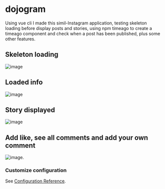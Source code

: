 # dojogram
Using vue cli I made this simil-Instagram application, testing skeleton loading before display posts and stories, using npm timeago to create a timeago component and check when a post has been published, plus some other features.

## Skeleton loading 
![image](https://user-images.githubusercontent.com/71635987/115521966-f638bf00-a28b-11eb-87ad-3c1b54bb37bc.png)

## Loaded info
![image](https://user-images.githubusercontent.com/71635987/115521778-c8ec1100-a28b-11eb-84a9-bc07f1587bd8.png)

## Story displayed
![image](https://user-images.githubusercontent.com/71635987/115522206-3304b600-a28c-11eb-8146-eef96b227acc.png)

## Add like, see all comments and add your own comment
![image](https://user-images.githubusercontent.com/71635987/115522583-870f9a80-a28c-11eb-900c-80df1ee04f89.png).

### Customize configuration
See [Configuration Reference](https://cli.vuejs.org/config/).
